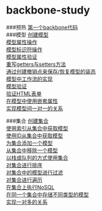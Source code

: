 # backbone-study
###预热
[第一个backbone代码](study/model/first.md)    
###模型
[创建模型](study/model/model_create.md)   
[模型属性操作](study/model/model_attr.md)   
[模型标识符操作](study/model/model_id.md)     
[模型属性验证](study/model/model_valid.md)   
[重写getters与setters方法](study/model/model_rewrite.md)   
[通过创建撤销点来保存/恢复模型的装态](study/model/model_revoke.md)      
[模型中工作流的实现](study/model/model_workflow.md)     
[模型验证](study/model/model_validate.md)         
[验证HTML表单](study/model/model_form.md)         
[在模型中使用嵌套属性](study/model/model_nested.md)            
[实现模型间一对一的关系](study/model/model_oneonone.md)   

###集合
[创建集合](study/collection/collection_create.md)   
[使用索引从集合中获取模型](study/collection/collection_index.md)   
[使用ID从集合中获取模型](study/collection/collection_id.md)   
[为集合添加一个模型](study/collection/collection_add.md)   
[从集合中移除一个模型](study/collection/collection_del.md)   
[以栈或队列的方式使用集合](study/collection/collection_pop.md)   
[对集合进行排序](study/collection/collection_sort.md)   
[对集合中的模型进行过滤](study/collection/collection_fiter.md)   
[对集合进行遍历](study/collection/collection_each.md)   
[在集合上执行NoSQL](study/collection/collection_nosql.md)   
[在同一个集合中存储不同类型的模型](study/collection/collection_same.md)   
[实现一对多的关系](study/collection/collection_one_to_many.md)   

